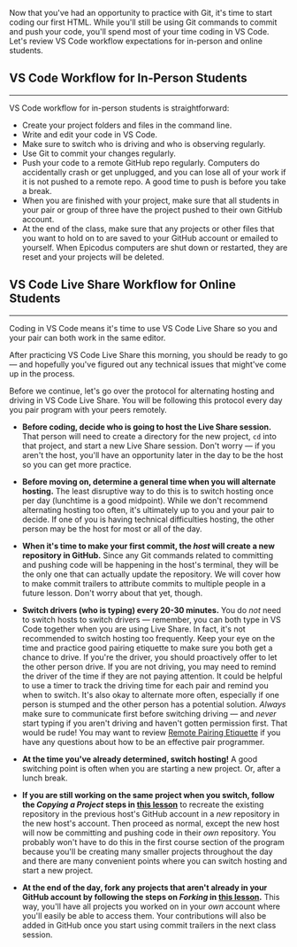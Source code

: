 Now that you've had an opportunity to practice with Git, it's time to start coding our first HTML. While you'll still be using Git commands to commit and push your code, you'll spend most of your time coding in VS Code. Let's review VS Code workflow expectations for in-person and online students.

## VS Code Workflow for **In-Person** Students

---

VS Code workflow for in-person students is straightforward:

* Create your project folders and files in the command line.
* Write and edit your code in VS Code.
* Make sure to switch who is driving and who is observing regularly.
* Use Git to commit your changes regularly.
* Push your code to a remote GitHub repo regularly. Computers do accidentally crash or get unplugged, and you can lose all of your work if it is not pushed to a remote repo. A good time to push is before you take a break.
* When you are finished with your project, make sure that all students in your pair or group of three have the project pushed to their own GitHub account.
* At the end of the class, make sure that any projects or other files that you want to hold on to are saved to your GitHub account or emailed to yourself. When Epicodus computers are shut down or restarted, they are reset and your projects will be deleted.

## VS Code Live Share Workflow for **Online** Students

---

Coding in VS Code means it's time to use VS Code Live Share so you and your pair can both work in the same editor.

After practicing VS Code Live Share this morning, you should be ready to go — and hopefully you've figured out any technical issues that might've come up in the process.

Before we continue, let's go over the protocol for alternating hosting and driving in VS Code Live Share. You will be following this protocol every day you pair program with your peers remotely.

* **Before coding, decide who is going to host the Live Share session.** That person will need to create a directory for the new project, `cd` into that project, and start a new Live Share session. Don't worry — if you aren't the host, you'll have an opportunity later in the day to be the host so you can get more practice.

* **Before moving on, determine a general time when you will alternate hosting.** The least disruptive way to do this is to switch hosting once per day (lunchtime is a good midpoint). While we don't recommend alternating hosting too often, it's ultimately up to you and your pair to decide. If one of you is having technical difficulties hosting, the other person may be the host for most or all of the day.

* **When it's time to make your first commit, the _host_ will create a new repository in GitHub.** Since any Git commands related to committing and pushing code will be happening in the host's terminal, they will be the only one that can actually update the repository. We will cover how to make commit trailers to attribute commits to multiple people in a future lesson. Don't worry about that yet, though.

* **Switch drivers (who is typing) every 20-30 minutes.** You do _not_ need to switch hosts to switch drivers — remember, you can both type in VS Code together when you are using Live Share. In fact, it's not recommended to switch hosting too frequently. Keep your eye on the time and practice good pairing etiquette to make sure you both get a chance to drive. If you're the driver, you should proactively offer to let the other person drive. If you are not driving, you may need to remind the driver of the time if they are not paying attention. It could be helpful to use a timer to track the driving time for each pair and remind you when to switch. It's also okay to alternate more often, especially if one person is stumped and the other person has a potential solution. _Always_ make sure to communicate first before switching driving — and _never_ start typing if you aren't driving and haven't gotten permission first. That would be rude! You may want to review [Remote Pairing Etiquette](https://www.learnhowtoprogram.com/introduction-to-programming/getting-started-with-working-remotely/remote-pairing-etiquette) if you have any questions about how to be an effective pair programmer.

* **At the time you've already determined, switch hosting!** A good switching point is often when you are starting a new project. Or, after a lunch break.

* **If you are still working on the same project when you switch, follow the _Copying a Project_ steps in [this lesson](https://www.learnhowtoprogram.com/introduction-to-programming/git-html-and-css/practice-github-remote-repositories)** to recreate the existing repository in the previous host's GitHub account in a _new_ repository in the new host's account. Then proceed as normal, except the new host will now be committing and pushing code in their _own_ repository. You probably won't have to do this in the first course section of the program because you'll be creating many smaller projects throughout the day and there are many convenient points where you can switch hosting and start a new project.

* **At the end of the day, fork any projects that aren't already in your GitHub account by following the steps on _Forking_ in [this lesson](https://www.learnhowtoprogram.com/introduction-to-programming/git-html-and-css/practice-github-remote-repositories).** This way, you'll have all projects you worked on in your _own_ account where you'll easily be able to access them. Your contributions will also be added in GitHub once you start using commit trailers in the next class session.